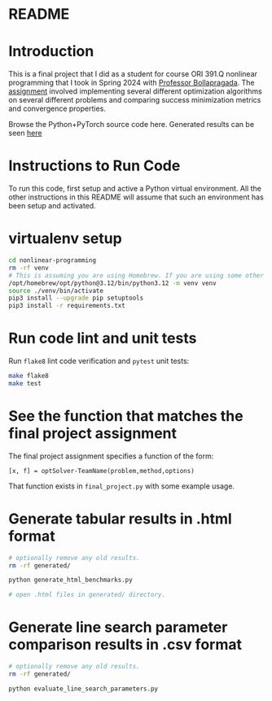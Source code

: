 README
======

# Introduction #

This is a final project that I did as a student for course ORI 391.Q nonlinear programming that I took in Spring 2024 with [Professor Bollapragada](https://sites.google.com/view/raghub/home). The [assignment](docs/assignment.pdf) involved implementing several different optimization algorithms on several different problems and comparing success minimization metrics and convergence properties.

Browse the Python+PyTorch source code here. Generated results can be seen [here](https://kurtostfeld.github.io/nonlinear-programming/)

# Instructions to Run Code #

To run this code, first setup and active a Python virtual environment. All the other instructions in this README will assume that such an environment has been setup and activated.

# virtualenv setup #

```bash
cd nonlinear-programming
rm -rf venv
# This is assuming you are using Homebrew. If you are using some other environment, adjust this command accordingly.
/opt/homebrew/opt/python@3.12/bin/python3.12 -m venv venv
source ./venv/bin/activate
pip3 install --upgrade pip setuptools
pip3 install -r requirements.txt
```

# Run code lint and unit tests #

Run `flake8` lint code verification and `pytest` unit tests:

```bash
make flake8
make test
```

# See the function that matches the final project assignment #

The final project assignment specifies a function of the form:

```
[x, f] = optSolver-TeamName(problem,method,options)
```

That function exists in `final_project.py` with some example usage.

# Generate tabular results in .html format #

```bash
# optionally remove any old results.
rm -rf generated/

python generate_html_benchmarks.py

# open .html files in generated/ directory.
```

# Generate line search parameter comparison results in .csv format #

```bash
# optionally remove any old results.
rm -rf generated/

python evaluate_line_search_parameters.py
```
